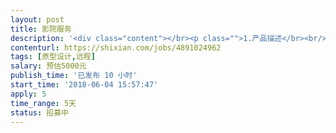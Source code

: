 ```yaml
---                
layout: post       
title: 影院服务           
description: '<div class="content"></br><p class="">1.产品描述</br><br/>产品类别：后台管理系统（影院）</br><br/>开发进度：无demo 急需</br><br/>功能：基本的影院后台系统功能，包含会员管理、会员卡、券管理、数据存储、用户行为判断、信息推送、数据统计、广告管理、广告展现等</p></br><p class="">2.参考产品：影院管理系统</p></br><p class="">3、人才需求</br><br/>之前有设计过该产品经验</br><br/>有会员体系搭建经验</br><br/>有会员卡体系搭建经验</p></br><p class="">4、其他要求</br><br/>坐班要求：每周坐班一次</br><br/>项目周期：一个月</br><br/>产品工期：一周</p></br></div>'     
contenturl: https://shixian.com/jobs/4891024962      
tags: [原型设计,远程]            
salary: 预估5000元          
publish_time: '已发布 10 小时'         
start_time: '2018-06-04 15:57:47'           
apply: 5                   
time_range: 5天              
status: 招募中                  
---                 
```

